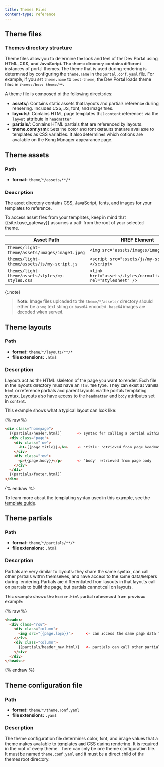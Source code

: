 ```yaml
---
title: Themes Files
content-type: reference
---
```


## Theme files
### Themes directory structure
Theme files allow you to determine the look and feel of the Dev Portal using HTML, CSS, and JavaScript. The theme directory contains different instances of portal themes. The theme that is used during rendering is determined by configuring the `theme.name` in the `portal.conf.yaml` file. For example, if you set `theme.name` to `best-theme`, the Dev Portal loads theme files in `themes/best-theme/**`.

A theme file is composed of the following directories:
- **assets/**: Contains static assets that layouts and partials reference during rendering. Includes CSS, JS, font, and image files.
- **layouts/**: Contains HTML page templates that `content` references via the `layout` attribute in `headmatter`
- **partials/**: Contains HTML partials that are referenced by layouts.
- **theme.conf.yaml**: Sets the color and font defaults that are available to templates as CSS variables. It also determines which options are available on the Kong Manager appearance page.

## Theme assets

### Path
- **format:** `theme/*/assets/**/*`

### Description
The asset directory contains CSS, JavaScript, fonts, and images for your templates to reference.

To access asset files from your templates, keep in mind that {{site.base_gateway}} assumes a path from the root of your selected theme.

| Asset Path | HREF Element |
|--------------------------|---------------------------|
| `themes/light-theme/assets/images/image1.jpeg` | `<img src="assets/images/image1">` |
| `themes/light-theme/assets/js/my-script.js` | `<script src="assets/js/my-script.js"></script>` |
| `themes/light-theme/assets/styles/my-styles.css` | `<link href="assets/styles/normalize.min.css" rel="stylesheet" />` |

{:.note}
> **Note:** Image files uploaded to the `theme/*/assets/` directory should either be a `svg` text string or `base64` encoded. `base64` images are decoded when served.

## Theme layouts

### Path
- **format:** `theme/*/layouts/**/*`
- **file extensions:** `.html`

### Description
Layouts act as the HTML skeleton of the page you want to render. Each file in the layouts directory must have an `html` file type. They can exist as vanilla `html` or reference partials and parent layouts via the portals templating syntax. Layouts also have access to the `headmatter` and `body` attributes set in `content`.

This example shows what a typical layout can look like:

{% raw %}
```html
<div class="homepage">
  {(partials/header.html)}       <- syntax for calling a partial within a template
  <div class="page">
    <div class="row">
      <h1>{{page.title}}</h1>    <- 'title' retrieved from page headmatter
    </div>
    <div class="row">
      <p>{{page.body}}</p>       <- 'body' retrieved from page body
    </div>
  </div>
  {(partials/footer.html)}
</div>
```
{% endraw %}

To learn more about the templating syntax used in this example, see the [template guide](/gateway/{{page.release}}/kong-enterprise/dev-portal/working-with-templates/).

## Theme partials

### Path
- **format:** `theme/*/partials/**/*`
- **file extensions:** `.html`

### Description
Partials are very similar to layouts: they share the same syntax, can call other partials within themselves, and have access to the same data/helpers during rendering. Partials are differentiated from layouts in that layouts call on partials to build the page, but partials cannot call on layouts.

This example shows the `header.html` partial referenced from previous example:

{% raw %}
```html
<header>
  <div class="row">
    <div class="column">
      <img src="{{page.logo}}">      <- can access the same page data the parent layout
    </div>
    <div class="column">
      {(partials/header_nav.html)}   <- partials can call other partials
    </div>
  </div>
</header>
```
{% endraw %}

## Theme configuration file

### Path
- **format:** `theme/*/theme.conf.yaml`
- **file extensions:** `.yaml`

### Description
The theme configuration file determines color, font, and image values that a theme makes available to templates and CSS during rendering. It is required in the root of every theme. There can only be one theme configuration file. It must be named `theme.conf.yaml` and it must be a direct child of the themes root directory.
